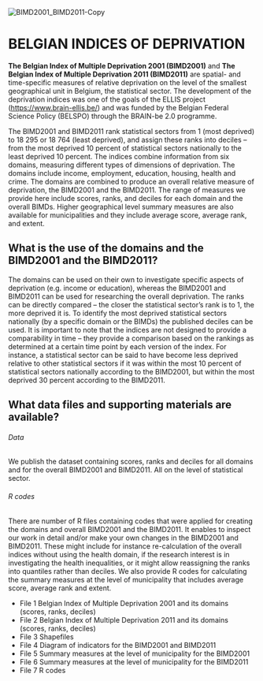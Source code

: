 
![BIMD2001_BIMD2011-Copy](https://user-images.githubusercontent.com/104343943/165054211-8e03d5ab-181d-41d0-80cc-88b5cc61e714.png)

# BELGIAN INDICES OF DEPRIVATION

**The Belgian Index of Multiple Deprivation 2001 (BIMD2001)** and **The Belgian Index of Multiple Deprivation 2011 (BIMD2011)** are spatial- and time-specific measures of relative deprivation on the level of the smallest geographical unit in Belgium, the statistical sector. The development of the deprivation indices was one of the goals of the ELLIS project (https://www.brain-ellis.be/) and was funded by the Belgian Federal Science Policy (BELSPO) through the BRAIN-be 2.0 programme. 

The BIMD2001 and BIMD2011 rank statistical sectors from 1 (most deprived) to 18 295 or 18 764 (least deprived), and assign these ranks into deciles – from the most deprived 10 percent of statistical sectors nationally to the least deprived 10 percent. 
The indices combine information from six domains, measuring different types of dimensions of deprivation. The domains include income, employment, education, housing, health and crime. The domains are combined to produce an overall relative measure of deprivation, the BIMD2001 and the BIMD2011. The range of measures we provide here include scores, ranks, and deciles for each domain and the overall BIMDs. Higher geographical level summary measures are also available for municipalities and they include average score, average rank, and extent. 
## What is the use of the domains and the BIMD2001 and the BIMD2011?
The domains can be used on their own to investigate specific aspects of deprivation (e.g. income or education), whereas the BIMD2001 and BIMD2011 can be used for researching the overall deprivation. 
The ranks can be directly compared – the closer the statistical sector’s rank is to 1, the more deprived it is. To identify the most deprived statistical sectors nationally (by a specific domain or the BIMDs) the published deciles can be used. It is important to note that the indices are not designed to provide a comparability in time – they provide a comparison based on the rankings as determined at a certain time point by each version of the index. For instance, a statistical sector can be said to have become less deprived relative to other statistical sectors if it was within the most 10 percent of statistical sectors nationally according to the BIMD2001, but within the most deprived 30 percent according to the BIMD2011.  
## What data files and supporting materials are available? 
###### Data 
We publish the dataset containing scores, ranks and deciles for all domains and for the overall BIMD2001 and BIMD2011. All on the level of statistical sector. 
###### R codes
There are number of R files containing codes that were applied for creating the domains and overall BIMD2001 and the BIMD2011. It enables to inspect our work in detail and/or make your own changes in the BIMD2001 and BIMD2011. These might include for instance re-calculation of the overall indices without using the health domain, if the research interest is in investigating the health inequalities, or it might allow reassigning the ranks into quantiles rather than deciles. We also provide R codes for calculating the summary measures at the level of municipality that includes average score, average rank and extent. 

- File 1 Belgian Index of Multiple Deprivation 2001 and its domains (scores, ranks, deciles)
- File 2 Belgian Index of Multiple Deprivation 2011 and its domains (scores, ranks, deciles)
- File 3 Shapefiles  
- File 4 Diagram of indicators for the BIMD2001 and BIMD2011
- File 5 Summary measures at the level of municipality for the BIMD2001
- File 6 Summary measures at the level of municipality for the BIMD2011
- File 7 R codes 
